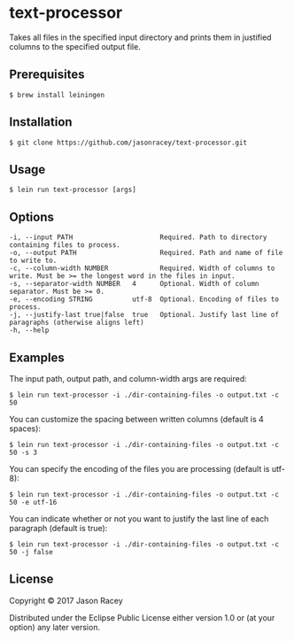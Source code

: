 # text-processor

Takes all files in the specified input directory and prints them in justified columns to the specified output file.

## Prerequisites

    $ brew install leiningen

## Installation

    $ git clone https://github.com/jasonracey/text-processor.git

## Usage

    $ lein run text-processor [args]

## Options

```
-i, --input PATH                      Required. Path to directory containing files to process.
-o, --output PATH                     Required. Path and name of file to write to.
-c, --column-width NUMBER             Required. Width of columns to write. Must be >= the longest word in the files in input.
-s, --separator-width NUMBER   4      Optional. Width of column separator. Must be >= 0.
-e, --encoding STRING          utf-8  Optional. Encoding of files to process.
-j, --justify-last true|false  true   Optional. Justify last line of paragraphs (otherwise aligns left)
-h, --help
```

## Examples

The input path, output path, and column-width args are required:

    $ lein run text-processor -i ./dir-containing-files -o output.txt -c 50

You can customize the spacing between written columns (default is 4 spaces):

    $ lein run text-processor -i ./dir-containing-files -o output.txt -c 50 -s 3

You can specify the encoding of the files you are processing (default is utf-8):

    $ lein run text-processor -i ./dir-containing-files -o output.txt -c 50 -e utf-16

You can indicate whether or not you want to justify the last line of each paragraph (default is true):

    $ lein run text-processor -i ./dir-containing-files -o output.txt -c 50 -j false

## License

Copyright © 2017 Jason Racey

Distributed under the Eclipse Public License either version 1.0 or (at
your option) any later version.
